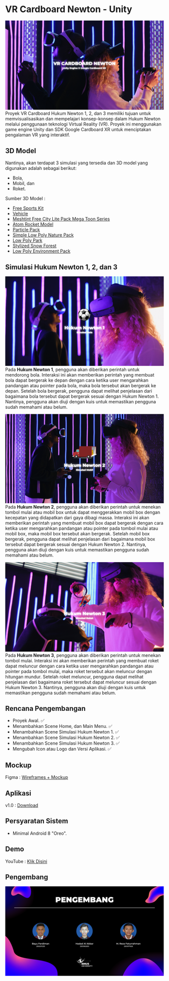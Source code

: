 # VR Cardboard Newton - Unity

![Thumbnail VR Cardboard Newton](./Thumbnail_VR_Cardboard_Newton.png)
Proyek VR Cardboard Hukum Newton 1, 2, dan 3 memiliki tujuan untuk memvisualisasikan dan mempelajari konsep-konsep dalam Hukum Newton melalui penggunaan teknologi Virtual Reality (VR). Proyek ini menggunakan game engine Unity dan SDK Google Cardboard XR untuk menciptakan pengalaman VR yang interaktif.

## 3D Model

Nantinya, akan terdapat 3 simulasi yang tersedia dan 3D model yang digunakan adalah sebagai berikut:

- Bola,
- Mobil, dan
- Roket.

Sumber 3D Model :
- [Free Sports Kit](https://assetstore.unity.com/packages/3d/characters/free-sports-kit-239377)
- [Vehicle](https://learn.unity.com/tutorial/set-up-your-first-project-in-unity?uv=2021.3&projectId=5caccdfbedbc2a3cef0efe63)
- [Meshtint Free City Lite Pack Mega Toon Series](https://assetstore.unity.com/packages/3d/environments/urban/meshtint-free-city-lite-pack-mega-toon-series-152378)
- [Atom Rocket Model](https://assetstore.unity.com/packages/3d/vehicles/space/atom-rocket-model-140021)
- [Particle Pack](https://assetstore.unity.com/packages/vfx/particles/particle-pack-127325)
- [Simple Low Poly Nature Pack](https://assetstore.unity.com/packages/3d/environments/landscapes/simple-low-poly-nature-pack-157552)
- [Low Poly Park](https://assetstore.unity.com/packages/3d/environments/low-poly-park-154815)
- [Stylized Snow Forest](https://assetstore.unity.com/packages/3d/environments/landscapes/stylized-snow-forest-230653)
- [Low Poly Environment Pack](https://assetstore.unity.com/packages/3d/environments/landscapes/lowpoly-environment-pack-99479)

## Simulasi Hukum Newton 1, 2, dan 3

![Thumbnail Hukum Newton 1](./Thumbnail_Hukum_Newton_1.png)
Pada **Hukum Newton 1**, pengguna akan diberikan perintah untuk mendorong bola. Interaksi ini akan memberikan perintah yang membuat bola dapat bergerak ke depan dengan cara ketika user mengarahkan pandangan atau pointer pada bola, maka bola tersebut akan bergerak ke depan. Setelah bola bergerak, pengguna dapat melihat penjelasan dari bagaimana bola tersebut dapat bergerak sesuai dengan Hukum Newton 1. Nantinya, pengguna akan diuji dengan kuis untuk memastikan pengguna sudah memahami atau belum.

![Thumbnail Hukum Newton 2](./Thumbnail_Hukum_Newton_2.png)
Pada **Hukum Newton 2**, pengguna akan diberikan perintah untuk menekan tombol mulai atau mobil box untuk dapat menggerakkan mobil box dengan kecepatan yang didapatkan dari gaya dibagi massa. Interaksi ini akan memberikan perintah yang membuat mobil box dapat bergerak dengan cara ketika user mengarahkan pandangan atau pointer pada tombol mulai atau mobil box, maka mobil box tersebut akan bergerak. Setelah mobil box bergerak, pengguna dapat melihat penjelasan dari bagaimana mobil box tersebut dapat bergerak sesuai dengan Hukum Newton 2. Nantinya, pengguna akan diuji dengan kuis untuk memastikan pengguna sudah memahami atau belum.

![Thumbnail Hukum Newton 3](./Thumbnail_Hukum_Newton_3.png)
Pada **Hukum Newton 3**, pengguna akan diberikan perintah untuk menekan tombol mulai. Interaksi ini akan memberikan perintah yang membuat roket dapat meluncur dengan cara ketika user mengarahkan pandangan atau pointer pada tombol mulai, maka roket tersebut akan meluncur dengan hitungan mundur. Setelah roket meluncur, pengguna dapat melihat penjelasan dari bagaimana roket tersebut dapat meluncur sesuai dengan Hukum Newton 3. Nantinya, pengguna akan diuji dengan kuis untuk memastikan pengguna sudah memahami atau belum.

## Rencana Pengembangan

- Proyek Awal. ✅
- Menambahkan Scene Home, dan Main Menu. ✅
- Menambahkan Scene Simulasi Hukum Newton 1. ✅
- Menambahkan Scene Simulasi Hukum Newton 2. ✅
- Menambahkan Scene Simulasi Hukum Newton 3. ✅
- Mengubah Icon atau Logo dan Versi Aplikasi. ✅

## Mockup

Figma : [Wireframes + Mockup](https://www.figma.com/file/2NT8LuHNpwqFd7WBBgrulR/VR-Newton's-Law?type=design&node-id=0%3A1&t=69xmXBd8wwoOVjEH-1)

## Aplikasi

v1.0 : [Download](https://drive.google.com/file/d/1AJngkl76EdL63Os9pPpz9vh3ApJ2DbXY/view?usp=sharing)

## Persyaratan Sistem

- Minimal Android 8 "Oreo".

## Demo

YouTube : [Klik Disini](https://youtu.be/Fb-XcPpr-kE)

## Pengembang

![Thumbnail Pengembang](./Thumbnail_Pengembang.png)

